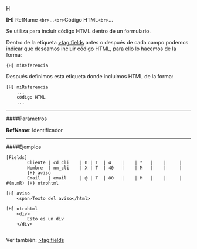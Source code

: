 H

**[H]** RefName
	`<br>`...`<br>`Código HTML`<br>`...
        

Se utiliza para incluir código HTML dentro de un formulario.

Dentro de la etiqueta [&gt;tag:fields](Fields) antes o después de cada campo podemos indicar que deseamos incluir código HTML, para ello lo hacemos de la forma:

    {H} miReferencia

Después definimos esta etiqueta donde incluimos HTML de la forma:

    [H] miReferencia
    	...
        código HTML
        ...

---

####Parámetros

**RefName**:
	Identificador

---

####Ejemplos

```
[Fields]
    	Cliente	| cd_cli	| 0 | T  | 4	|    | *   |	|     |
    	Nombre	| nm_cli	| X | T  | 40	|    | M   |	|     | 
    	{H} aviso
    	Email	| email		| @ | T  | 80	|    | M   |	|     | 
#(m,mR)	{H} otrohtml
  
[H] aviso
	<span>Texto del aviso</html>
  
[H] otrohtml
	<div>
    	Esto es un div
	</div>


```

Ver también:
	[&gt;tag:fields](Fields)
